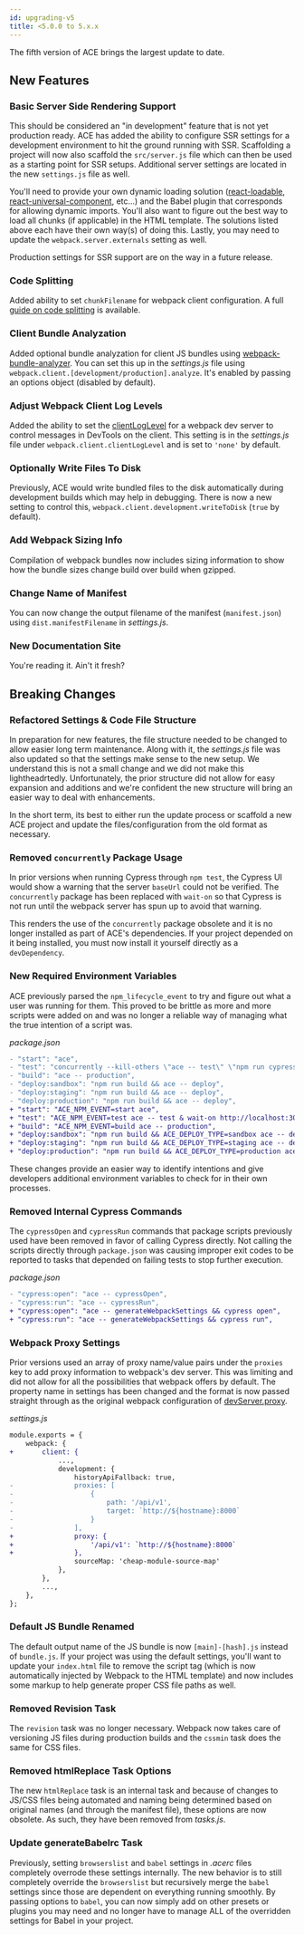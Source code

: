```yaml
---
id: upgrading-v5
title: <5.0.0 to 5.x.x
---
```


The fifth version of ACE brings the largest update to date.

## New Features
### Basic Server Side Rendering Support
This should be considered an "in development" feature that is not yet production ready. ACE has added the ability to configure SSR settings for a development environment to hit the ground running with SSR. Scaffolding a project will now also scaffold the `src/server.js` file which can then be used as a starting point for SSR setups. Additional server settings are located in the new `settings.js` file as well.

You'll need to provide your own dynamic loading solution ([react-loadable](https://github.com/jamiebuilds/react-loadable), [react-universal-component](https://github.com/faceyspacey/react-universal-component), etc...) and the Babel plugin that corresponds for allowing dynamic imports. You'll also want to figure out the best way to load all chunks (if applicable) in the HTML template. The solutions listed above each have their own way(s) of doing this. Lastly, you may need to update the `webpack.server.externals` setting as well.

Production settings for SSR support are on the way in a future release.

### Code Splitting
Added ability to set `chunkFilename` for webpack client configuration. A full [guide on code splitting](docs-code-splitting) is available.

### Client Bundle Analyzation
Added optional bundle analyzation for client JS bundles using [webpack-bundle-analyzer](https://github.com/webpack-contrib/webpack-bundle-analyzer). You can set this up in the *settings.js* file using `webpack.client.[development/production].analyze`. It's enabled by passing an options object (disabled by default).

### Adjust Webpack Client Log Levels
Added the ability to set the [clientLogLevel](https://webpack.js.org/configuration/dev-server/#devserver-clientloglevel) for a webpack dev server to control messages in DevTools on the client. This setting is in the *settings.js* file under `webpack.client.clientLogLevel` and is set to `'none'` by default.

### Optionally Write Files To Disk
Previously, ACE would write bundled files to the disk automatically during development builds which may help in debugging. There is now a new setting to control this, `webpack.client.development.writeToDisk` (`true` by default).

### Add Webpack Sizing Info
Compilation of webpack bundles now includes sizing information to show how the bundle sizes change build over build when gzipped.

### Change Name of Manifest
You can now change the output filename of the manifest (`manifest.json`) using `dist.manifestFilename` in *settings.js*.

### New Documentation Site
You're reading it. Ain't it fresh?

## Breaking Changes
### Refactored Settings & Code File Structure
In preparation for new features, the file structure needed to be changed to allow easier long term maintenance. Along with it, the *settings.js* file was also updated so that the settings make sense to the new setup. We understand this is not a small change and we did not make this lightheadrtedly. Unfortunately, the prior structure did not allow for easy expansion and additions and we're confident the new structure will bring an easier way to deal with enhancements.

In the short term, its best to either run the update process or scaffold a new ACE project and update the files/configuration from the old format as necessary.

### Removed `concurrently` Package Usage
In prior versions when running Cypress through `npm test`, the Cypress UI would show a warning that the server `baseUrl` could not be verified. The `concurrently` package has been replaced with `wait-on` so that Cypress is not run until the webpack server has spun up to avoid that warning.

This renders the use of the `concurrently` package obsolete and it is no longer installed as part of ACE's dependencies. If your project depended on it being installed, you must now install it yourself directly as a `devDependency`.

### New Required Environment Variables
ACE previously parsed the `npm_lifecycle_event` to try and figure out what a user was running for them. This proved to be brittle as more and more scripts were added on and was no longer a reliable way of managing what the true intention of a script was.

*package.json*
```diff
- "start": "ace",
- "test": "concurrently --kill-others \"ace -- test\" \"npm run cypress:open\"",
- "build": "ace -- production",
- "deploy:sandbox": "npm run build && ace -- deploy",
- "deploy:staging": "npm run build && ace -- deploy",
- "deploy:production": "npm run build && ace -- deploy",
+ "start": "ACE_NPM_EVENT=start ace",
+ "test": "ACE_NPM_EVENT=test ace -- test & wait-on http://localhost:3000 && npm run cypress:open",
+ "build": "ACE_NPM_EVENT=build ace -- production",
+ "deploy:sandbox": "npm run build && ACE_DEPLOY_TYPE=sandbox ace -- deploy",
+ "deploy:staging": "npm run build && ACE_DEPLOY_TYPE=staging ace -- deploy",
+ "deploy:production": "npm run build && ACE_DEPLOY_TYPE=production ace -- deploy",
```

These changes provide an easier way to identify intentions and give developers additional environment variables to check for in their own processes.

### Removed Internal Cypress Commands
The `cypressOpen` and `cypressRun` commands that package scripts previously used have been removed in favor of calling Cypress directly. Not calling the scripts directly through `package.json` was causing improper exit codes to be reported to tasks that depended on failing tests to stop further execution.

*package.json*
```diff
- "cypress:open": "ace -- cypressOpen",
- "cypress:run": "ace -- cypressRun",
+ "cypress:open": "ace -- generateWebpackSettings && cypress open",
+ "cypress:run": "ace -- generateWebpackSettings && cypress run",
```

### Webpack Proxy Settings
Prior versions used an array of proxy name/value pairs under the `proxies` key to add proxy information to webpack's dev server. This was limiting and did not allow for all the possibilities that webpack offers by default. The property name in settings has been changed and the format is now passed straight through as the original webpack configuration of [devServer.proxy](https://webpack.js.org/configuration/dev-server/#devserver-proxy).

*settings.js*
```diff
module.exports = {
    webpack: {
+       client: {
            ...,
            development: {
                historyApiFallback: true,
-               proxies: [
-                   {
-                       path: '/api/v1',
-                       target: `http://${hostname}:8000`
-                   }
-               ],
+               proxy: {
+                   '/api/v1': `http://${hostname}:8000`
+               },
                sourceMap: 'cheap-module-source-map'
            },
        },
        ...,
    },
};

```

### Default JS Bundle Renamed
The default output name of the JS bundle is now `[main]-[hash].js` instead of `bundle.js`. If your project was using the default settings, you'll want to update your `index.html` file to remove the script tag (which is now automatically injected by Webpack to the HTML template) and now includes some markup to help generate proper CSS file paths as well.

### Removed Revision Task
The `revision` task was no longer necessary. Webpack now takes care of versioning JS files during production builds and the `cssmin` task does the same for CSS files.

### Removed htmlReplace Task Options
The new `htmlReplace` task is an internal task and because of changes to JS/CSS files being automated and naming being determined based on original names (and through the manifest file), these options are now obsolete. As such, they have been removed from *tasks.js*.

### Update generateBabelrc Task
Previously, setting `browserslist` and `babel` settings in *.acerc* files completely overrode these settings internally. The new behavior is to still completely override the `browserslist` but recursively merge the `babel` settings since those are dependent on everything running smoothly. By passing options to `babel`, you can now simply add on other presets or plugins you may need and no longer have to manage ALL of the overridden settings for Babel in your project.

